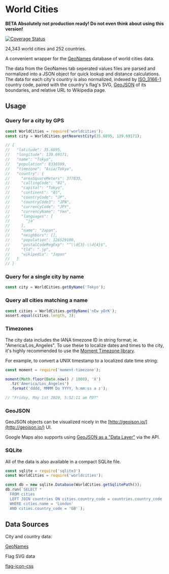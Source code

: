 # World Cities

__BETA Absolutely not production ready! Do not even think about using this version!__

[![Coverage Status](https://coveralls.io/repos/github/OpenDataFormats/worldcities/badge.svg?branch=master)](https://coveralls.io/github/OpenDataFormats/worldcities?branch=master)

24,343 world cities and 252 countries.

A convenient wrapper for the [GeoNames](https://www.geonames.org/) database of world cities data.

The data from the GeoNames tab seperated values files are parsed and normalized into a JSON object for quick lookup and distance calculations. The data for each city's country is also normalized, indexed by [ISO_3166-1](https://en.wikipedia.org/wiki/ISO_3166-1) country code, paired with the country's flag's SVG, [GeoJSON](https://geojson.org/) of its boundaries, and relative URL to Wikipedia page.

## Usage

### Query for a city by GPS

```javascript
const WorldCities = require('worldcities');
const city = WorldCities.getNearestCity(35.6895, 139.69171);

// {
//   "latitude": 35.6895,
//   "longitude": 139.69171,
//   "name": "Tokyo",
//   "population": 8336599,
//   "timezone": "Asia/Tokyo",
//   "country": {
//     "areaSquareMeters": 377835,
//     "callingCode": "81",
//     "capital": "Tokyo",
//     "continent": "AS",
//     "countryCode": "JP",
//     "countryCode3": "JPN",
//     "currencyCode": "JPY",
//     "currencyName": "Yen",
//     "languages": [
//       "ja"
//     ],
//     "name": "Japan",
//     "neighbors": [],
//     "population": 126529100,
//     "postalCodeRegExp": "^\\d{3}-\\d{4}$",
//     "tld": ".jp",
//     "wikipedia": "Japan"
//   }
// }
```

### Query for a single city by name

```javascript
const city = WorldCities.getByName('Tokyo');
```

### Query all cities matching a name

```javascript
const cities = WorldCities.getByName('nEw yOrK');
assert.equal(cities.length, 3);
```

### Timezones

The city data includes the IANA timezone ID in string format; ie. "America/Los_Angeles". To use these to localize dates and times to the city, it's highly recommended to use the [Moment Timezone library](https://momentjs.com/timezone/).

For example, to convert a UNIX timestamp to a localized date time string:

```javascript
const moment = require('moment-timezone');

moment(Math.floor(Date.now() / 1000), 'X')
  .tz('America/Los_Angeles')
  .format('dddd, MMMM Do YYYY, h:mm:ss a z');

// "Friday, May 1st 2020, 5:52:11 am PDT"
```

### GeoJSON

GeoJSON objects can be visualized nicely in the [http://geojson.io/](http://geojson.io/) UI.

Google Maps also supports using [GeoJSON as a "Data Layer"](https://developers.google.com/maps/documentation/javascript/datalayer) via the API.

### SQLite

All of the data is also available in a compact SQLite file.

```javascript
const sqlite = require('sqlite3')
const WorldCities = require('worldcities');

const db = new sqlite.Database(WorldCities.getSqlitePath());
db.run(`SELECT *
  FROM cities
  LEFT JOIN countries ON cities.country_code = countries.country_code
  WHERE cities.name = 'London'
  AND cities.country_code = 'GB'`);
```

## Data Sources

City and country data:

[GeoNames](https://download.geonames.org/export/dump/)

Flag SVG data

[flag-icon-css](https://github.com/lipis/flag-icon-css)
